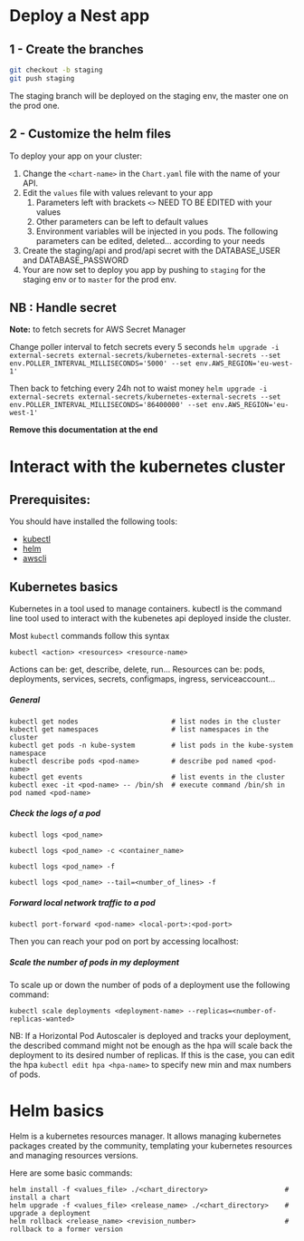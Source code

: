 # Deploy a Nest app

## 1 - Create the branches

```bash
git checkout -b staging
git push staging
```

The staging branch will be deployed on the staging env, the master one on the prod one.

## 2 - Customize the helm files

To deploy your app on your cluster:

1. Change the `<chart-name>` in the `Chart.yaml` file with the name of your API.
2. Edit the `values` file with values relevant to your app
   1. Parameters left with brackets `<>` NEED TO BE EDITED with your values
   2. Other parameters can be left to default values
   3. Environment variables will be injected in you pods. The following parameters can be edited, deleted... according to your needs 
3. Create the staging/api and prod/api secret with the DATABASE_USER and DATABASE_PASSWORD
4. Your are now set to deploy you app by pushing to `staging` for the staging env or to `master` for the prod env.

## NB : Handle secret 

**Note:** to fetch secrets for AWS Secret Manager

Change poller interval to fetch secrets every 5 seconds
`helm upgrade -i external-secrets external-secrets/kubernetes-external-secrets --set env.POLLER_INTERVAL_MILLISECONDS='5000' --set env.AWS_REGION='eu-west-1'`

Then back to fetching every 24h not to waist money
`helm upgrade -i external-secrets external-secrets/kubernetes-external-secrets --set env.POLLER_INTERVAL_MILLISECONDS='86400000' --set env.AWS_REGION='eu-west-1'`

**Remove this documentation at the end**

# Interact with the kubernetes cluster

## Prerequisites:

You should have installed the following tools:
 - [kubectl](https://kubernetes.io/fr/docs/tasks/tools/install-kubectl/)
 - [helm](https://helm.sh/docs/using_helm/#install-helm)
 - [awscli](https://docs.aws.amazon.com/cli/latest/userguide/install-cliv2.html)

## Kubernetes basics
Kubernetes in a tool used to manage containers.
kubectl is the command line tool used to interact with the kubenetes api deployed inside the cluster.

Most `kubectl` commands follow this syntax 
```
kubectl <action> <resources> <resource-name>
```
Actions can be: get, describe, delete, run...
Resources can be: pods, deployments, services, secrets, configmaps, ingress, serviceaccount...

##### General

```
kubectl get nodes 					 	# list nodes in the cluster
kubectl get namespaces				 	# list namespaces in the cluster
kubectl get pods -n kube-system 	 	# list pods in the kube-system namespace
kubectl describe pods <pod-name> 	 	# describe pod named <pod-name>
kubectl get events 					 	# list events in the cluster
kubectl exec -it <pod-name> -- /bin/sh  # execute command /bin/sh in pod named <pod-name>
```

##### Check the logs of a pod

`kubectl logs <pod_name>`

`kubectl logs <pod_name> -c <container_name>`

`kubectl logs <pod_name> -f`

`kubectl logs <pod_name> --tail=<number_of_lines> -f`

##### Forward local network traffic to a pod

`kubectl port-forward <pod-name> <local-port>:<pod-port>`

Then you can reach your pod <pod-name> on port <pod-port> by accessing localhost:<local-port>


##### Scale the number of pods in my deployment

To scale up or down the number of pods of a deployment use the following command:

`kubectl scale deployments <deployment-name> --replicas=<number-of-replicas-wanted>`

NB: If a Horizontal Pod Autoscaler is deployed and tracks your deployment, the described command might not be enough as the hpa will scale back the deployment to its desired number of replicas.
If this is the case, you can edit the hpa
`kubectl edit hpa <hpa-name>`
to specify new min and max numbers of pods.




# Helm basics
Helm is a kubernetes resources manager. It allows managing kubernetes packages created by the community, templating your kubernetes resources and managing resources versions.

Here are some basic commands:
```
helm install -f <values_file> ./<chart_directory> 					# install a chart
helm upgrade -f <values_file> <release_name> ./<chart_directory> 	# upgrade a deployment
helm rollback <release_name> <revision_number>					    # rollback to a former version
```